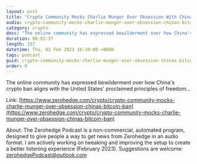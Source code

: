 ```yaml
---
layout: post
title: "Crypto Community Mocks Charlie Munger Over Obsession With China's Bitcoin Ban"
audio: crypto-community-mocks-charlie-munger-over-obsession-chinas-bitcoin-ban-0
category: crypto
desc: "The online community has expressed bewilderment over how China's crypto ban aligns with the United States' proclaimed principles of freedom..."
duration: 00:02:37
length: 157
datetime: Thu, 02 Feb 2023 16:30:00 +0000
tags: podcast
guid: crypto-community-mocks-charlie-munger-over-obsession-chinas-bitcoin-ban-0
order: 0
---
```

The online community has expressed bewilderment over how China's crypto ban aligns with the United States' proclaimed principles of freedom...

Link: [https://www.zerohedge.com/crypto/crypto-community-mocks-charlie-munger-over-obsession-chinas-bitcoin-ban](https://www.zerohedge.com/crypto/crypto-community-mocks-charlie-munger-over-obsession-chinas-bitcoin-ban)

About: The Zerohedge Podcast is a non-commercial, automated program, designed to give people a way to get news from Zerohedge in an audio format.  I am actively working on tweaking and improving the setup to create a better listening experience (February 2023).  Suggestions are welcome: [zerohedgePodcast@outlook.com](mailto:zerohedgePodcast@outlook.com)